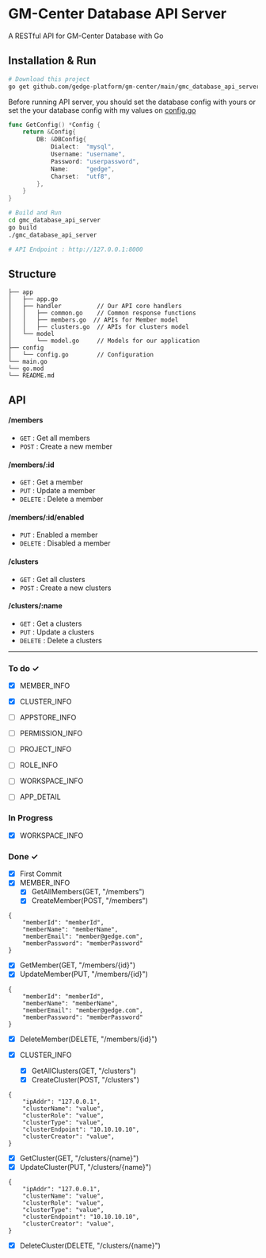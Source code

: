 # GM-Center Database API Server
A RESTful API for GM-Center Database with Go

## Installation & Run
```bash
# Download this project
go get github.com/gedge-platform/gm-center/main/gmc_database_api_server
```

Before running API server, you should set the database config with yours or set the your database config with my values on [config.go](github.com/gedge-platform/gm-center/main/gmc_database_api_server/blob/main/config/config.go)
```go
func GetConfig() *Config {
	return &Config{
		DB: &DBConfig{
			Dialect:  "mysql",
			Username: "username",
			Password: "userpassword",
			Name:     "gedge",
			Charset:  "utf8",
		},
	}
}
```

```bash
# Build and Run
cd gmc_database_api_server
go build
./gmc_database_api_server

# API Endpoint : http://127.0.0.1:8000
```

## Structure
```
├── app
│   ├── app.go
│   ├── handler          // Our API core handlers
│   │   ├── common.go    // Common response functions
│   │   ├── members.go  // APIs for Member model
│   │   ├── clusters.go  // APIs for clusters model
│   └── model
│       └── model.go     // Models for our application
├── config
│   └── config.go        // Configuration
└── main.go
└── go.mod
└── README.md
```

## API

#### /members
* `GET` : Get all members
* `POST` : Create a new member

#### /members/:id
* `GET` : Get a member
* `PUT` : Update a member
* `DELETE` : Delete a member

#### /members/:id/enabled
* `PUT` : Enabled a member
* `DELETE` : Disabled a member 

#### /clusters
* `GET` : Get all clusters
* `POST` : Create a new clusters

#### /clusters/:name
* `GET` : Get a clusters
* `PUT` : Update a clusters
* `DELETE` : Delete a clusters

---

### To do ✓
- [x] MEMBER_INFO
- [x] CLUSTER_INFO
- [ ] APPSTORE_INFO
- [ ] PERMISSION_INFO
- [ ] PROJECT_INFO
- [ ] ROLE_INFO
- [ ] WORKSPACE_INFO
- [ ] APP_DETAIL


### In Progress
- [x] WORKSPACE_INFO

### Done ✓
- [x] First Commit
- [x] MEMBER_INFO
  - [x] GetAllMembers(GET, "/members")
  - [x] CreateMember(POST, "/members")
```
{
    "memberId": "memberId",
    "memberName": "memberName",
    "memberEmail": "member@gedge.com",
    "memberPassword": "memberPassword"
}
```
  - [x] GetMember(GET, "/members/{id}")
  - [x] UpdateMember(PUT, "/members/{id}")
```
{
    "memberId": "memberId",
    "memberName": "memberName",
    "memberEmail": "member@gedge.com",
    "memberPassword": "memberPassword"
}
```
  - [x] DeleteMember(DELETE, "/members/{id}")

- [x] CLUSTER_INFO
  - [x] GetAllClusters(GET, "/clusters")
  - [x] CreateCluster(POST, "/clusters")
```
{
	"ipAddr": "127.0.0.1",
	"clusterName": "value",
	"clusterRole": "value",
	"clusterType": "value",
	"clusterEndpoint": "10.10.10.10",
	"clusterCreator": "value",
}
```
  - [x] GetCluster(GET, "/clusters/{name}")
  - [x] UpdateCluster(PUT, "/clusters/{name}")
```
{
	"ipAddr": "127.0.0.1",
	"clusterName": "value",
	"clusterRole": "value",
	"clusterType": "value",
	"clusterEndpoint": "10.10.10.10",
	"clusterCreator": "value",
}
```
  - [x] DeleteCluster(DELETE, "/clusters/{name}")

